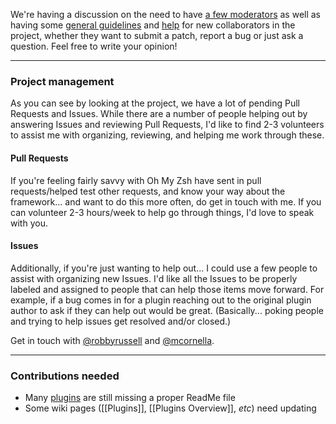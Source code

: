 We're having a discussion on the need to have [a few moderators](https://github.com/robbyrussell/oh-my-zsh/issues/2771) as well as having some [general guidelines](https://github.com/robbyrussell/oh-my-zsh/issues/3770) and [help](https://github.com/robbyrussell/oh-my-zsh/wiki/Contribution-Technical-Practices) for new collaborators in the project, whether they want to submit a patch, report a bug or just ask a question. Feel free to write your opinion!

***

### Project management

As you can see by looking at the project, we have a lot of pending Pull Requests and Issues. While there are a number of people helping out by answering Issues and reviewing Pull Requests, I'd like to find 2-3 volunteers to assist me with organizing, reviewing, and helping me work through these.

#### Pull Requests

If you're feeling fairly savvy with Oh My Zsh have sent in pull requests/helped test other requests, and know your way about the framework... and want to do this more often, do get in touch with me. If you can volunteer 2-3 hours/week to help go through things, I'd love to speak with you.

#### Issues

Additionally, if you're just wanting to help out... I could use a few people to assist with organizing new Issues. I'd like all the Issues to be properly labeled and assigned to people that can help those items move forward. For example, if a bug comes in for a plugin reaching out to the original plugin author to ask if they can help out would be great. (Basically... poking people and trying to help issues get resolved and/or closed.) 

Get in touch with [@robbyrussell](https://github.com/robbyrussell) and [@mcornella](https://github.com/mcornella).

***

### Contributions needed

* Many [plugins](https://github.com/robbyrussell/oh-my-zsh/tree/master/plugins) are still missing a proper
ReadMe file
* Some wiki pages ([[Plugins]], [[Plugins Overview]], _etc_) need updating